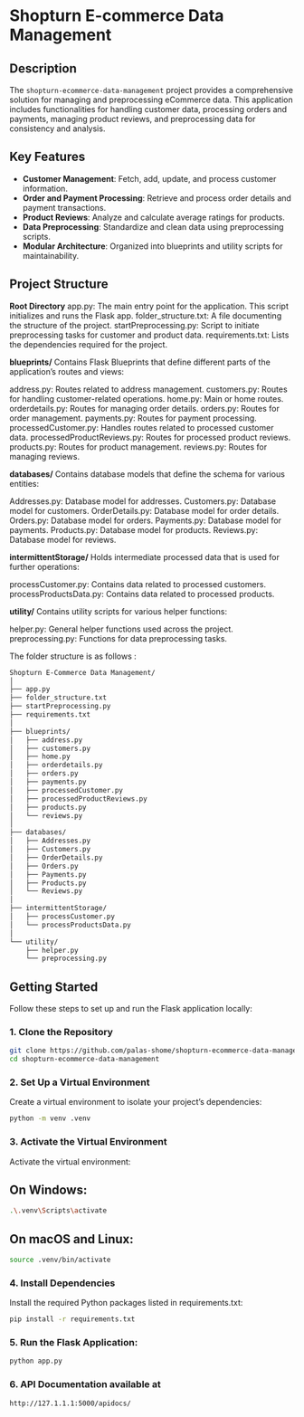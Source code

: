 # Shopturn E-commerce Data Management

## Description

The `shopturn-ecommerce-data-management` project provides a comprehensive solution for managing and preprocessing eCommerce data. This application includes functionalities for handling customer data, processing orders and payments, managing product reviews, and preprocessing data for consistency and analysis.

## Key Features

- **Customer Management**: Fetch, add, update, and process customer information.
- **Order and Payment Processing**: Retrieve and process order details and payment transactions.
- **Product Reviews**: Analyze and calculate average ratings for products.
- **Data Preprocessing**: Standardize and clean data using preprocessing scripts.
- **Modular Architecture**: Organized into blueprints and utility scripts for maintainability.

## Project Structure
**Root Directory**
app.py: The main entry point for the application. This script initializes and runs the Flask app.
folder_structure.txt: A file documenting the structure of the project.
startPreprocessing.py: Script to initiate preprocessing tasks for customer and product data.
requirements.txt: Lists the dependencies required for the project.

**blueprints/**
Contains Flask Blueprints that define different parts of the application’s routes and views:

address.py: Routes related to address management.
customers.py: Routes for handling customer-related operations.
home.py: Main or home routes.
orderdetails.py: Routes for managing order details.
orders.py: Routes for order management.
payments.py: Routes for payment processing.
processedCustomer.py: Handles routes related to processed customer data.
processedProductReviews.py: Routes for processed product reviews.
products.py: Routes for product management.
reviews.py: Routes for managing reviews.

**databases/**
Contains database models that define the schema for various entities:

Addresses.py: Database model for addresses.
Customers.py: Database model for customers.
OrderDetails.py: Database model for order details.
Orders.py: Database model for orders.
Payments.py: Database model for payments.
Products.py: Database model for products.
Reviews.py: Database model for reviews.

**intermittentStorage/**
Holds intermediate processed data that is used for further operations:

processCustomer.py: Contains data related to processed customers.
processProductsData.py: Contains data related to processed products.

**utility/**
Contains utility scripts for various helper functions:

helper.py: General helper functions used across the project.
preprocessing.py: Functions for data preprocessing tasks.

The folder structure is as follows :
```bash
Shopturn E-Commerce Data Management/
│
├── app.py
├── folder_structure.txt
├── startPreprocessing.py
├── requirements.txt
│
├── blueprints/
│   ├── address.py
│   ├── customers.py
│   ├── home.py
│   ├── orderdetails.py
│   ├── orders.py
│   ├── payments.py
│   ├── processedCustomer.py
│   ├── processedProductReviews.py
│   ├── products.py
│   └── reviews.py
│
├── databases/
│   ├── Addresses.py
│   ├── Customers.py
│   ├── OrderDetails.py
│   ├── Orders.py
│   ├── Payments.py
│   ├── Products.py
│   └── Reviews.py
│
├── intermittentStorage/
│   ├── processCustomer.py
│   └── processProductsData.py
│
└── utility/
    ├── helper.py
    └── preprocessing.py

```
## Getting Started

Follow these steps to set up and run the Flask application locally:

### 1. Clone the Repository

```bash
git clone https://github.com/palas-shome/shopturn-ecommerce-data-management.git
cd shopturn-ecommerce-data-management
```

### 2. Set Up a Virtual Environment
Create a virtual environment to isolate your project’s dependencies:
```bash 
python -m venv .venv
```

### 3. Activate the Virtual Environment
Activate the virtual environment:

## On Windows:
```bash 
.\.venv\Scripts\activate
```
## On macOS and Linux:
```bash 
source .venv/bin/activate
```

### 4. Install Dependencies
Install the required Python packages listed in requirements.txt:
```bash 
pip install -r requirements.txt
```

### 5. Run the Flask Application:
```bash 
python app.py
```

### 6. API Documentation available at 
```bash 
http://127.1.1.1:5000/apidocs/
```
